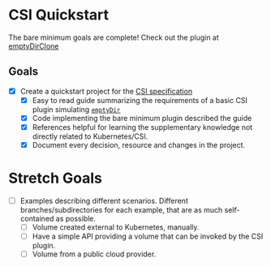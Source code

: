 # CSI Quickstart

The bare minimum goals are complete! Check out the plugin at [emptyDirClone](./emptyDirClone)

## Goals

- [x] Create a quickstart project for the [CSI specification](https://github.com/container-storage-interface/spec/blob/master/spec.md)
    - [x] Easy to read guide summarizing the requirements of a basic CSI plugin simulating [`emptyDir`](https://kubernetes.io/docs/concepts/storage/volumes/#emptydir)
    - [x] Code implementing the bare minimum plugin described the guide
    - [x] References helpful for learning the supplementary knowledge not directly related to Kubernetes/CSI.
    - [x] Document every decision, resource and changes in the project.
# Stretch Goals
- [ ] Examples describing different scenarios. Different branches/subdirectories for each example, that are as much self-contained as possible.
    - [ ] Volume created external to Kubernetes, manually.
    - [ ] Have a simple API providing a volume that can be invoked by the CSI plugin.
    - [ ] Volume from a public cloud provider.

